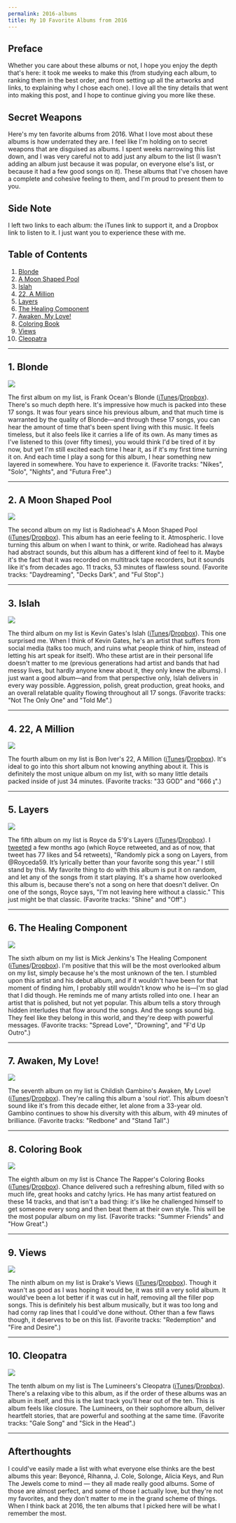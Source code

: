 ```yaml
---
permalink: 2016-albums
title: My 10 Favorite Albums from 2016
---
```


## Preface

Whether you care about these albums or not, I hope you enjoy the depth that's here: it took me weeks to make this (from studying each album, to ranking them in the best order, and from setting up all the artworks and links, to explaining why I chose each one). I love all the tiny details that went into making this post, and I hope to continue giving you more like these.

## Secret Weapons

Here's my ten favorite albums from 2016. What I love most about these albums is how underrated they are. I feel like I'm holding on to secret weapons that are disguised as albums. I spent weeks narrowing this list down, and I was very careful not to add just any album to the list (I wasn't adding an album just because it was popular, on everyone else's list, or because it had a few good songs on it). These albums that I've chosen have a complete and cohesive feeling to them, and I'm proud to present them to you.

## Side Note

I left two links to each album: the iTunes link to support it, and a Dropbox link to listen to it. I just want you to experience these with me.

## Table of Contents

1. [Blonde][1]
2. [A Moon Shaped Pool][2]
3. [Islah][3]
4. [22, A Million][4]
5. [Layers][5]
6. [The Healing Component][6]
7. [Awaken, My Love!][7]
8. [Coloring Book][8]
9. [Views][9]
10. [Cleopatra][10]

- - -

## 1. Blonde

![][image-1]

The first album on my list, is Frank Ocean's Blonde ([iTunes][11]/[Dropbox][12]). There's so much depth here. It's impressive how much is packed into these 17 songs. It was four years since his previous album, and that much time is warranted by the quality of Blonde—and through these 17 songs, you can hear the amount of time that's been spent living with this music. It feels timeless, but it also feels like it carries a life of its own. As many times as I've listened to this (over fifty times), you would think I'd be tired of it by now, but yet I'm still excited each time I hear it, as if it's my first time turning it on. And each time I play a song for this album, I hear something new layered in somewhere. You have to experience it. (Favorite tracks: "Nikes", "Solo", "Nights", and "Futura Free".)

- - -

## 2. A Moon Shaped Pool

![][image-2]

The second album on my list is Radiohead's A Moon Shaped Pool ([iTunes][13]/[Dropbox][14]). This album has an eerie feeling to it. Atmospheric. I love turning this album on when I want to think, or write. Radiohead has always had abstract sounds, but this album has a different kind of feel to it. Maybe it's the fact that it was recorded on multitrack tape recorders, but it sounds like it's from decades ago. 11 tracks, 53 minutes of flawless sound. (Favorite tracks: "Daydreaming", "Decks Dark", and "Ful Stop".)

- - -

## 3. Islah

![][image-3]

The third album on my list is Kevin Gates's Islah ([iTunes][15]/[Dropbox][16]). This one surprised me. When I think of Kevin Gates, he's an artist that suffers from social media (talks too much, and ruins what people think of him, instead of letting his art speak for itself). Who these artist are in their personal life doesn't matter to me (previous generations had artist and bands that had messy lives, but hardly anyone knew about it, they only knew the albums). I just want a good album—and from that perspective only, Islah delivers in every way possible. Aggression, polish, great production, great hooks, and an overall relatable quality flowing throughout all 17 songs. (Favorite tracks: "Not The Only One" and "Told Me".)

- - -

## 4. 22, A Million

![][image-4]

The fourth album on my list is Bon Iver's 22, A Million ([iTunes][17]/[Dropbox][18]). It's ideal to go into this short album not knowing anything about it. This is definitely the most unique album on my list, with so many little details packed inside of just 34 minutes. (Favorite tracks: "33 GOD" and "666 ʇ".)

- - -

## 5. Layers

![][image-5]

The fifth album on my list is Royce da 5'9's Layers ([iTunes][19]/[Dropbox][20]). I [tweeted][21] a few months ago (which Royce retweeted, and as of now, that tweet has 77 likes and 54 retweets), "Randomly pick a song on Layers, from @Royceda59. It’s lyrically better than your favorite song this year." I still stand by this. My favorite thing to do with this album is put it on random, and let any of the songs from it start playing. It's a shame how overlooked this album is, because there's not a song on here that doesn't deliver. On one of the songs, Royce says, "I'm not leaving here without a classic." This just might be that classic. (Favorite tracks: "Shine" and "Off".)

- - -

## 6. The Healing Component

![][image-6]

The sixth album on my list is Mick Jenkins's The Healing Component ([iTunes][22]/[Dropbox][23]). I'm positive that this will be the most overlooked album on my list, simply because he's the most unknown of the ten. I stumbled upon this artist and his debut album, and if it wouldn't have been for that moment of finding him, I probably still wouldn't know who he is—I'm so glad that I did though. He reminds me of many artists rolled into one. I hear an artist that is polished, but not yet popular. This album tells a story through hidden interludes that flow around the songs. And the songs sound big. They feel like they belong in this world, and they're deep with powerful messages. (Favorite tracks: "Spread Love", "Drowning", and "F'd Up Outro".)

- - -

## 7. Awaken, My Love!

![][image-7]

The seventh album on my list is Childish Gambino's Awaken, My Love! ([iTunes][24]/[Dropbox][25]).  They're calling this album a 'soul riot'. This album doesn't sound like it's from this decade either, let alone from a 33-year old. Gambino continues to show his diversity with this album, with 49 minutes of brilliance. (Favorite tracks: "Redbone" and "Stand Tall".)

- - -


## 8. Coloring Book

![][image-8]

The eighth album on my list is Chance The Rapper's Coloring Books ([iTunes][26]/[Dropbox][27]). Chance delivered such a refreshing album, filled with so much life, great hooks and catchy lyrics. He has many artist featured on these 14 tracks, and that isn't a bad thing: it's like he challenged himself to get someone every song and then beat them at their own style. This will be the most popular album on my list. (Favorite tracks: "Summer Friends" and "How Great".)

- - -

## 9. Views

![][image-9]

The ninth album on my list is Drake's Views ([iTunes][28]/[Dropbox][29]). Though it wasn't as good as I was hoping it would be, it was still a very solid album. It would've been a lot better if it was cut in half, removing all the filler pop songs. This is definitely his best album musically, but it was too long and had corny rap lines that I could've done without. Other than a few flaws though, it deserves to be on this list. (Favorite tracks: "Redemption" and "Fire and Desire".)

- - -

## 10. Cleopatra

![][image-10]

The tenth album on my list is The Lumineers's Cleopatra ([iTunes][30]/[Dropbox][31]). There's a relaxing vibe to this album, as if the order of these albums was an album in itself, and this is the last track you'll hear out of the ten. This is album feels like closure. The Lumineers, on their sophomore album, deliver heartfelt stories, that are powerful and soothing at the same time. (Favorite tracks: "Gale Song" and "Sick in the Head".)

- - -

## Afterthoughts

I could've easily made a list with what everyone else thinks are the best albums this year: Beyoncé, Rihanna, J. Cole, Solonge, Alicia Keys, and Run The Jewels come to mind — they all made really good albums. Some of those are almost perfect, and some of those I actually love, but they're not my favorites, and they don't matter to me in the grand scheme of things. When I think back at 2016, the ten albums that I picked here will be what I remember the most.

[1]:	#blonde
[2]:	#a-moon-shaped-pool
[3]:	#islah
[4]:	#a-million
[5]:	#layers
[6]:	#the-healing-component
[7]:	#awaken-my-love
[8]:	#coloring-book
[9]:	#views
[10]:	#cleopatra
[11]:	https://itun.es/us/m6yueb
[12]:	https://www.dropbox.com/sh/ia6ww2w9jbkf0oj/AADyYvFwX2pOpXURZcqILlSfa?dl=0
[13]:	https://itun.es/us/psvqcb
[14]:	https://www.dropbox.com/sh/dgx3q7kg6zgprou/AADoLpmMICz45bRpyfrc0Lv4a?dl=0
[15]:	https://itun.es/us/iS7sab
[16]:	https://www.dropbox.com/sh/aa39gg3ufkzqmyq/AAA74axTV-TE1CXQngM5Bn1ta?dl=0
[17]:	https://itun.es/us/kW-aeb
[18]:	https://www.dropbox.com/sh/ncgjfs7lu1ntgjv/AABiDW3mgrNtluQJ8woI_GJma?dl=0
[19]:	https://itun.es/us/JNWWab
[20]:	https://www.dropbox.com/sh/8cvlfh8y1xhxiy9/AAAIre1L2NbKG9vmWNoG0LmFa?dl=0
[21]:	https://twitter.com/nashp/status/787333241543983104
[22]:	https://itun.es/us/tPdxeb
[23]:	https://www.dropbox.com/sh/zsgou8dcydpwwan/AADKhHNGg53Epu8a7UlauHGCa?dl=0
[24]:	https://itun.es/us/K_i9fb
[25]:	https://itun.es/us/K_i9fb
[26]:	https://itun.es/us/C3Qwcb
[27]:	https://www.dropbox.com/sh/nh1ktjybb5tjppe/AAAQAb8gcrEgF1jA8fugGj6ya?dl=0
[28]:	https://itun.es/us/RYFfcb
[29]:	https://www.dropbox.com/sh/3qonv8q4poxbujc/AABe8koH44WEMkOCBzrY4bzZa?dl=0
[30]:	https://itun.es/us/Nt78_
[31]:	https://www.dropbox.com/sh/gw0qp7crn1hi0x2/AADFu5xiKVmsT215W_MNqKHHa?dl=0

[image-1]:	http://cdn4.pitchfork.com/albums/23692/5f06f7f6.jpg
[image-2]:	http://images.genius.com/c9cf30826b50b5096664895e243253ad.1000x1000x1.jpg
[image-3]:	http://s3.amazonaws.com/hiphopdx-production/2015/09/Screen-Shot-2015-11-06-at-7.22.21-AM.png
[image-4]:	http://cdn3.pitchfork.com/albums/23843/985e010a.jpg
[image-5]:	https://images.rapgenius.com/e643db6200332f47ed3cf5abe253f6ac.640x640x1.jpg
[image-6]:	http://images.genius.com/88b47731a4a7dbb6863e5f69187873c6.1000x1000x1.jpg
[image-7]:	https://i1.wp.com/hypebeast.com/image/2016/12/childish-gambino-awaken-my-love-0.jpg?w=960
[image-8]:	http://images.genius.com/b17a54d05a3de269cc6ea53c3f71f73e.1000x1000x1.jpg
[image-9]:	http://images.genius.com/3b385c122fde43a8f39b41ba31280377.1000x1000x1.jpg
[image-10]:	https://images.genius.com/c5b316033e10ee88d14a2838e2a7c995.640x633x1.jpg
